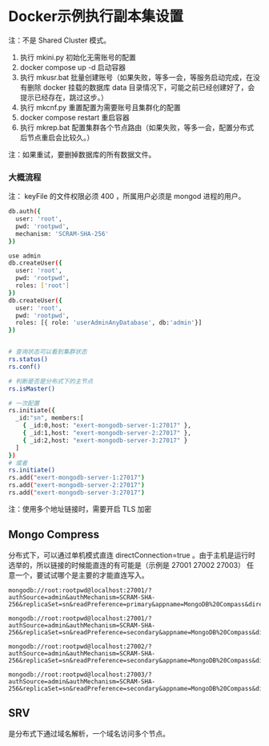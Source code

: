 # Docker示例执行副本集设置

注：不是 Shared Cluster 模式。

1. 执行 mkini.py 初始化无需账号的配置
2. docker compose up -d 启动容器
3. 执行 mkusr.bat 批量创建账号（如果失败，等多一会，等服务启动完成，在没有删除 docker 挂载的数据库 data 目录情况下，可能之前已经创建好了，会提示已经存在，跳过这步。）
4. 执行 mkcnf.py 重置配置为需要账号且集群化的配置
5. docker compose restart 重启容器
6. 执行 mkrep.bat 配置集群各个节点路由（如果失败，等多一会，配置分布式后节点重启会比较久。）

注：如果重试，要删掉数据库的所有数据文件。

### 大概流程

注： keyFile 的文件权限必须 400 ，所属用户必须是 mongod 进程的用户。

```bash
db.auth({
  user: 'root',
  pwd: 'rootpwd',
  mechanism: 'SCRAM-SHA-256'
})

use admin
db.createUser({
  user: 'root',
  pwd: 'rootpwd',
  roles: ['root']
})
db.createUser({
  user: 'root',
  pwd: 'rootpwd',
  roles: [{ role: 'userAdminAnyDatabase', db:'admin'}]
})


# 查询状态可以看到集群状态
rs.status()
rs.conf()

# 判断是否是分布式下的主节点
rs.isMaster()

# 一次配置
rs.initiate({
  _id:"sn", members:[
    { _id:0,host: "exert-mongodb-server-1:27017" },
    { _id:1,host: "exert-mongodb-server-2:27017" },
    { _id:2,host: "exert-mongodb-server-3:27017" }
  ]
})
# 或者
rs.initiate()
rs.add("exert-mongodb-server-1:27017")
rs.add("exert-mongodb-server-2:27017")
rs.add("exert-mongodb-server-3:27017")
```

注：使用多个地址链接时，需要开启 TLS 加密

## Mongo Compress

分布式下，可以通过单机模式直连 directConnection=true 。由于主机是运行时选举的，所以链接的时候能直连的有可能是（示例是 27001 27002 27003） 任意一个，要试试哪个是主要的才能直连写入。

```
mongodb://root:rootpwd@localhost:27001/?authSource=admin&authMechanism=SCRAM-SHA-256&replicaSet=sn&readPreference=primary&appname=MongoDB%20Compass&directConnection=true&ssl=false
```

```
mongodb://root:rootpwd@localhost:27001/?authSource=admin&authMechanism=SCRAM-SHA-256&replicaSet=sn&readPreference=secondary&appname=MongoDB%20Compass&directConnection=true&ssl=false

mongodb://root:rootpwd@localhost:27002/?authSource=admin&authMechanism=SCRAM-SHA-256&replicaSet=sn&readPreference=secondary&appname=MongoDB%20Compass&directConnection=true&ssl=false

mongodb://root:rootpwd@localhost:27003/?authSource=admin&authMechanism=SCRAM-SHA-256&replicaSet=sn&readPreference=secondary&appname=MongoDB%20Compass&directConnection=true&ssl=false
```

## SRV

是分布式下通过域名解析，一个域名访问多个节点。